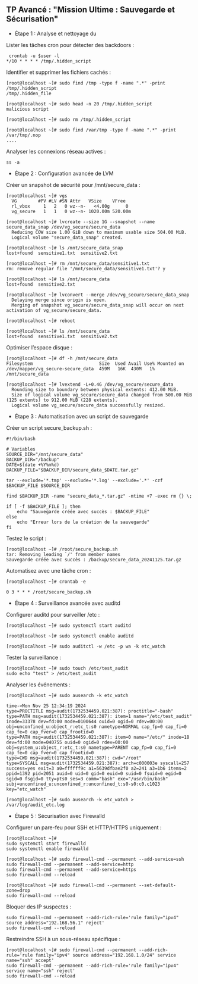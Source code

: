 ## TP Avancé : "Mission Ultime : Sauvegarde et Sécurisation"

* Étape 1 : Analyse et nettoyage du 

Lister les tâches cron pour détecter des backdoors :

````
 crontab -u $user -l
*/10 * * * * /tmp/.hidden_script
````

Identifier et supprimer les fichiers cachés :

````
[root@localhost ~]# sudo find /tmp -type f -name ".*" -print
/tmp/.hidden_script
/tmp/.hidden_file
````
````
[root@localhost ~]# sudo head -n 20 /tmp/.hidden_script
malicious script
````
````
[root@localhost ~]# sudo rm /tmp/.hidden_script
````
````
[root@localhost ~]# sudo find /var/tmp -type f -name ".*" -print
/var/tmp/.nop
....
````

Analyser les connexions réseau actives :

````
ss -a
````
* Étape 2 : Configuration avancée de LVM

Créer un snapshot de sécurité pour /mnt/secure_data :

````
[root@localhost ~]# vgs
  VG        #PV #LV #SN Attr   VSize    VFree
  rl_vbox     1   2   0 wz--n-   <4.00g      0
  vg_secure   1   1   0 wz--n- 1020.00m 520.00m
````
````
[root@localhost ~]# lvcreate --size 1G --snapshot --name secure_data_snap /dev/vg_secure/secure_data
  Reducing COW size 1.00 GiB down to maximum usable size 504.00 MiB.
  Logical volume "secure_data_snap" created.
````
````
[root@localhost ~]# ls /mnt/secure_data_snap
lost+found  sensitive1.txt  sensitive2.txt
````
````
[root@localhost ~]# rm /mnt/secure_data/sensitive1.txt
rm: remove regular file '/mnt/secure_data/sensitive1.txt'? y
````
````
[root@localhost ~]# ls /mnt/secure_data
lost+found  sensitive2.txt
````
````
[root@localhost ~]# lvconvert --merge /dev/vg_secure/secure_data_snap
  Delaying merge since origin is open.
  Merging of snapshot vg_secure/secure_data_snap will occur on next activation of vg_secure/secure_data.
````
````
[root@localhost ~]# reboot
````
````
[root@localhost ~]# ls /mnt/secure_data
lost+found  sensitive1.txt  sensitive2.txt
````
Optimiser l’espace disque :

````
[root@localhost ~]# df -h /mnt/secure_data
Filesystem                         Size  Used Avail Use% Mounted on
/dev/mapper/vg_secure-secure_data  459M   16K  430M   1% /mnt/secure_data
````
````
[root@localhost ~]# lvextend -L+0.4G /dev/vg_secure/secure_data
  Rounding size to boundary between physical extents: 412.00 MiB.
  Size of logical volume vg_secure/secure_data changed from 500.00 MiB (125 extents) to 912.00 MiB (228 extents).
  Logical volume vg_secure/secure_data successfully resized.
````

* Étape 3 : Automatisation avec un script de sauvegarde

Créer un script secure_backup.sh :

````
#!/bin/bash

# Variables
SOURCE_DIR="/mnt/secure_data"
BACKUP_DIR="/backup"
DATE=$(date +%Y%m%d)
BACKUP_FILE="$BACKUP_DIR/secure_data_$DATE.tar.gz"

tar --exclude='*.tmp' --exclude='*.log' --exclude='.*' -czf $BACKUP_FILE $SOURCE_DIR

find $BACKUP_DIR -name "secure_data_*.tar.gz" -mtime +7 -exec rm {} \;

if [ -f $BACKUP_FILE ]; then
    echo "Sauvegarde créée avec succès : $BACKUP_FILE"
else
    echo "Erreur lors de la création de la sauvegarde"
fi
````

Testez le script :

````
[root@localhost ~]# /root/secure_backup.sh
tar: Removing leading `/' from member names
Sauvegarde créée avec succès : /backup/secure_data_20241125.tar.gz
````

Automatisez avec une tâche cron :

````
[root@localhost ~]# crontab -e
````
````
0 3 * * * /root/secure_backup.sh
````

* Étape 4 : Surveillance avancée avec auditd

Configurer auditd pour surveiller /etc :

````
[root@localhost ~]# sudo systemctl start auditd
````
````
[root@localhost ~]# sudo systemctl enable auditd
````
````
[root@localhost ~]# sudo auditctl -w /etc -p wa -k etc_watch
````

Tester la surveillance :

````
[root@localhost ~]# sudo touch /etc/test_audit
sudo echo "test" > /etc/test_audit
````

Analyser les événements :

````
[root@localhost ~]# sudo ausearch -k etc_watch
````
````
time->Mon Nov 25 12:34:19 2024
type=PROCTITLE msg=audit(1732534459.021:387): proctitle="-bash"
type=PATH msg=audit(1732534459.021:387): item=1 name="/etc/test_audit" inode=33378 dev=fd:00 mode=0100644 ouid=0 ogid=0 rdev=00:00 obj=unconfined_u:object_r:etc_t:s0 nametype=NORMAL cap_fp=0 cap_fi=0 cap_fe=0 cap_fver=0 cap_frootid=0
type=PATH msg=audit(1732534459.021:387): item=0 name="/etc/" inode=18 dev=fd:00 mode=040755 ouid=0 ogid=0 rdev=00:00 obj=system_u:object_r:etc_t:s0 nametype=PARENT cap_fp=0 cap_fi=0 cap_fe=0 cap_fver=0 cap_frootid=0
type=CWD msg=audit(1732534459.021:387): cwd="/root"
type=SYSCALL msg=audit(1732534459.021:387): arch=c000003e syscall=257 success=yes exit=3 a0=ffffff9c a1=5639dfbae2f0 a2=241 a3=1b6 items=2 ppid=1392 pid=2051 auid=0 uid=0 gid=0 euid=0 suid=0 fsuid=0 egid=0 sgid=0 fsgid=0 tty=pts0 ses=3 comm="bash" exe="/usr/bin/bash" subj=unconfined_u:unconfined_r:unconfined_t:s0-s0:c0.c1023 key="etc_watch"
````
````
[root@localhost ~]# sudo ausearch -k etc_watch > /var/log/audit_etc.log
````

* Étape 5 : Sécurisation avec Firewalld


Configurer un pare-feu pour SSH et HTTP/HTTPS uniquement :

````
[root@localhost ~]# 
sudo systemctl start firewalld
sudo systemctl enable firewalld
````
````
[root@localhost ~]# sudo firewall-cmd --permanent --add-service=ssh
sudo firewall-cmd --permanent --add-service=http
sudo firewall-cmd --permanent --add-service=https
sudo firewall-cmd --reload
````
````
[root@localhost ~]# sudo firewall-cmd --permanent --set-default-zone=drop
sudo firewall-cmd --reload
````

Bloquer des IP suspectes :

````
sudo firewall-cmd --permanent --add-rich-rule='rule family="ipv4" source address="192.168.56.1" reject'
sudo firewall-cmd --reload
````

Restreindre SSH à un sous-réseau spécifique :

````
[root@localhost ~]# sudo firewall-cmd --permanent --add-rich-rule='rule family="ipv4" source address="192.168.1.0/24" service name="ssh" accept'
sudo firewall-cmd --permanent --add-rich-rule='rule family="ipv4" service name="ssh" reject'
sudo firewall-cmd --reload
````